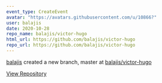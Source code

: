 ```yaml
---
event_type: CreateEvent
avatar: "https://avatars.githubusercontent.com/u/10866?"
user: balajis
date: 2020-10-28
repo_name: balajis/victor-hugo
html_url: https://github.com/balajis/victor-hugo
repo_url: https://github.com/balajis/victor-hugo
---
```


<a href='https://github.com/balajis' target='_blank'>balajis</a> created a new branch, master at <a href='https://github.com/balajis/victor-hugo' target='_blank'>balajis/victor-hugo</a>

<a href='https://github.com/balajis/victor-hugo' target='_blank'>View Repository</a>